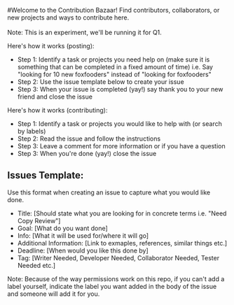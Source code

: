 #Welcome to the Contribution Bazaar! 
Find contributors, collaborators, or new projects and ways to contribute here. 
<br>
<br>
Note: This is an experiment, we'll be running it for Q1. 

Here's how it works (posting): 
- Step 1: Identify a task or projects you need help on (make sure it is something that can be completed in a fixed amount of time) i.e. Say "looking for 10 new foxfooders" instead of "looking for foxfooders"
- Step 2: Use the issue template below to create your issue
- Step 3: When your issue is completed (yay!) say thank you to your new friend and close the issue

Here's how it works (contributing): 
- Step 1: Identify a task or projects you would like to help with (or search by labels)
- Step 2: Read the issue and follow the instructions
- Step 3: Leave a comment for more information or if you have a question
- Step 3: When you're done (yay!) close the issue

## Issues Template: 
Use this format when creating an issue to capture what you would like done. 

* Title: [Should state what you are looking for in concrete terms i.e. "Need Copy Review"] 
* Goal: [What do you want done]
* Info: [What it will be used for/where it will go]
* Additional Information: [Link to exmaples, references, similar things etc.]
* Deadline: [When would you like this done by]
* Tag: [Writer Needed, Developer Needed, Collaborator Needed, Tester Needed etc.]

Note: Because of the way permissions work on this repo, if you can't add a label yourself, indicate the label you want added in the body of the issue and someone will add it for you. 

